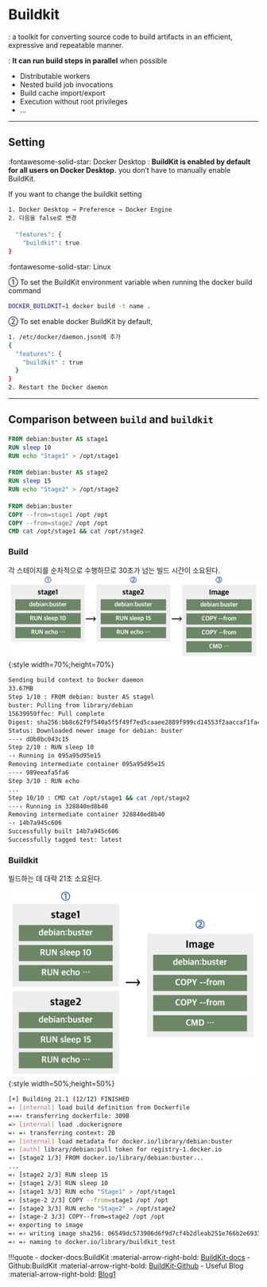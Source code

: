 # Buildkit
\: a toolkit for converting source code to build artifacts in an efficient, expressive and repeatable manner.<div>
\: **It can run build steps in parallel** when possible

- Distributable workers
- Nested build job invocations
- Build cache import/export
- Execution without root privileges
- ...

---
## Setting
:fontawesome-solid-star: Docker Desktop
: **BuildKit is enabled by default for all users on Docker Desktop.**
 you don’t have to manually enable BuildKit.

If you want to change the buildkit setting
```bash
1. Docker Desktop → Preference → Docker Engine
2. 다음을 false로 변경

  "features": {
    "buildkit": true
}
```

:fontawesome-solid-star: Linux <div>
① To set the BuildKit environment variable when running the docker build command
```bash
DOCKER_BUILDKIT=1 docker build -t name .
```
② To set enable docker BuildKit by default,
```bash
1. /etc/docker/daemon.json에 추가
{
  "features": {
    "buildkit" : true
  }
}
2. Restart the Docker daemon
```
---
## Comparison between `build` and `buildkit`

```Dockerfile title="Dockefile"
FROM debian:buster AS stage1
RUN sleep 10
RUN echo "Stage1" > /opt/stage1

FROM debian:buster AS stage2
RUN sleep 15
RUN echo "Stage2" > /opt/stage2

FROM debian:buster
COPY --from=stage1 /opt /opt
COPY --from=stage2 /opt /opt
CMD cat /opt/stage1 && cat /opt/stage2
```
### Build
각 스테이지를 순차적으로 수행하므로 30초가 넘는 빌드 시간이 소요된다.
![1](../images/buildkit-1.png){:style width=70%;height=70%}
```bash
Sending build context to Docker daemon
33.67MB
Step 1/10 : FROM debian: buster AS stagel
buster: Pulling from library/debian
15639959ffec: Pull complete
Digest: sha256:bb8c62f9f540a5f5f49f7ed5caaee2889f999cd14553f2aaccaf1fa4fcb998d
Status: Downloaded newer image for debian: buster
---› dOb8bc043c15
Step 2/10 : RUN sleep 10
-› Running in 095a95d95e15
Removing intermediate container 095a95d95e15
---› 989eeafa5fa6
Step 3/10 : RUN echo
...
Step 10/10 : CMD cat /opt/stage1 && cat /opt/stage2
---› Running in 328840ed8b40
Removing intermediate container 328840ed8b40
-› 14b7a945c606
Successfully built 14b7a945c606
Successfully tagged test: latest
```

### Buildkit
빌드하는 데 대략 21초 소요된다.<div>
![2](../images/buildkit-2.png){:style width=50%;height=50%}
``` bash
[+] Building 21.1 (12/12) FINISHED
=› [internal] load build definition from Dockerfile
=›=› transferring dockerfile: 309B
=> [internal] load .dockerignore
=› =› transferring context: 2B
=> [internal] load metadata for docker.io/library/debian:buster
=› [auth] library/debian:pull token for registry-1.docker.io
=› [stage2 1/3] FROM docker.io/library/debian:buster...
...
=› [stage2 2/3] RUN sleep 15
=› [stage1 2/3] RUN sleep 10
=› [stage1 3/3] RUN echo "Stage1" > /opt/stage1
=› [stage-2 2/3] COPY --from=stage1 /opt /opt
=› [stage2 3/3] RUN echo "Stage2" > /opt/stage2
=› [stage-2 3/3] COPY--from=stage2 /opt /opt
=› exporting to image
=› =› writing image sha256: 06549dc573906d6f9d7cf4b2dleab251e766b2e6933068d7ad6b5fe4f3ab91f5
=› =› naming to docker.io/library/buildkit_test
```

!!!quote
    - docker-docs:BuildKit :material-arrow-right-bold:
    [BuildKit-docs](https://docs.docker.com/build/buildkit/)
    - Github:BuildKit :material-arrow-right-bold:
    [BuildKit-Github](https://github.com/moby/buildkit)
    - Useful Blog :material-arrow-right-bold:
    [Blog1](https://blukat.me/2021/07/docker-buildkit-speedup/)

